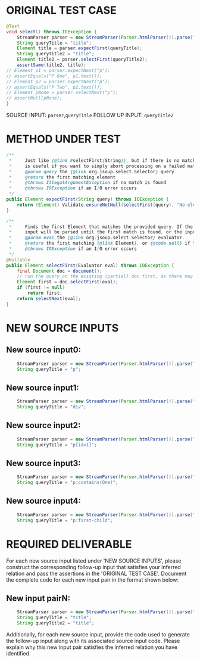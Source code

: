 # ORIGINAL TEST CASE
```java
@Test
void select() throws IOException {
    StreamParser parser = new StreamParser(Parser.htmlParser()).parse("<title>One</title><p id=1>P One</p><p id=2>P Two</p>", "");
    String queryTitle = "title";
    Element title = parser.expectFirst(queryTitle);
    String queryTitle2 = "title";
    Element title2 = parser.selectFirst(queryTitle2);
    assertSame(title2, title);
// Element p1 = parser.expectNext("p");
// assertEquals("P One", p1.text());
// Element p2 = parser.expectNext("p");
// assertEquals("P Two", p2.text());
// Element pNone = parser.selectNext("p");
// assertNull(pNone);
}

```
SOURCE INPUT: `parser`,`queryTitle`
FOLLOW UP INPUT: `queryTitle2`


# METHOD UNDER TEST
```java
/**
 *     Just like {@link #selectFirst(String)}, but if there is no match, throws an {@link IllegalArgumentException}. This
 *     is useful if you want to simply abort processing on a failed match.
 *     @param query the {@link org.jsoup.select.Selector} query.
 *     @return the first matching element
 *     @throws IllegalArgumentException if no match is found
 *     @throws IOException if an I/O error occurs
 */
public Element expectFirst(String query) throws IOException {
    return (Element) Validate.ensureNotNull(selectFirst(query), "No elements matched the query '%s' in the document.", query);
}

/**
 *     Finds the first Element that matches the provided query. If the parsed Document does not already have a match, the
 *     input will be parsed until the first match is found, or the input is completely read.
 *     @param eval the {@link org.jsoup.select.Selector} evaluator.
 *     @return the first matching {@link Element}, or {@code null} if there's no match
 *     @throws IOException if an I/O error occurs
 */
@Nullable
public Element selectFirst(Evaluator eval) throws IOException {
    final Document doc = document();
    // run the query on the existing (partial) doc first, as there may be a hit already parsed
    Element first = doc.selectFirst(eval);
    if (first != null)
        return first;
    return selectNext(eval);
}

```


# NEW SOURCE INPUTS
## New source input0:
```java
    StreamParser parser = new StreamParser(Parser.htmlParser()).parse("<title>One</title><p id=1>P One</p><p id=2>P Two</p>", "");
    String queryTitle = "p";
```

## New source input1:
```java
    StreamParser parser = new StreamParser(Parser.htmlParser()).parse("<title>One</title><p id=1>P One</p><p id=2>P Two</p>", "");
    String queryTitle = "div";
```

## New source input2:
```java
    StreamParser parser = new StreamParser(Parser.htmlParser()).parse("<title>One</title><p id=1>P One</p><p id=2>P Two</p>", "");
    String queryTitle = "p[id=1]";
```

## New source input3:
```java
    StreamParser parser = new StreamParser(Parser.htmlParser()).parse("<title>One</title><p id=1>P One</p><p id=2>P Two</p>", "");
    String queryTitle = "p:contains(One)";
```

## New source input4:
```java
    StreamParser parser = new StreamParser(Parser.htmlParser()).parse("<title>One</title><p id=1>P One</p><p id=2>P Two</p>", "");
    String queryTitle = "p:first-child";
```



# REQUIRED DELIVERABLE
For each new source input listed under 'NEW SOURCE INPUTS', please construct the corresponding follow-up input that satisfies your inferred relation and pass the assertions in the 'ORIGINAL TEST CASE'. Document the complete code for each new input pair in the format shown below:
## New input pairN:
```java
    StreamParser parser = new StreamParser(Parser.htmlParser()).parse("<title>One</title><p id=1>P One</p><p id=2>P Two</p>", "");
    String queryTitle = "title";
    String queryTitle2 = "title";
```

Additionally, for each new source input, provide the code used to generate the follow-up input along with its associated source input code. Please explain why this new input pair satisfies the inferred relation you have identified.